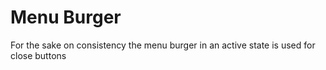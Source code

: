 # Menu Burger 

For the sake on consistency the menu burger in an active state is used for close buttons